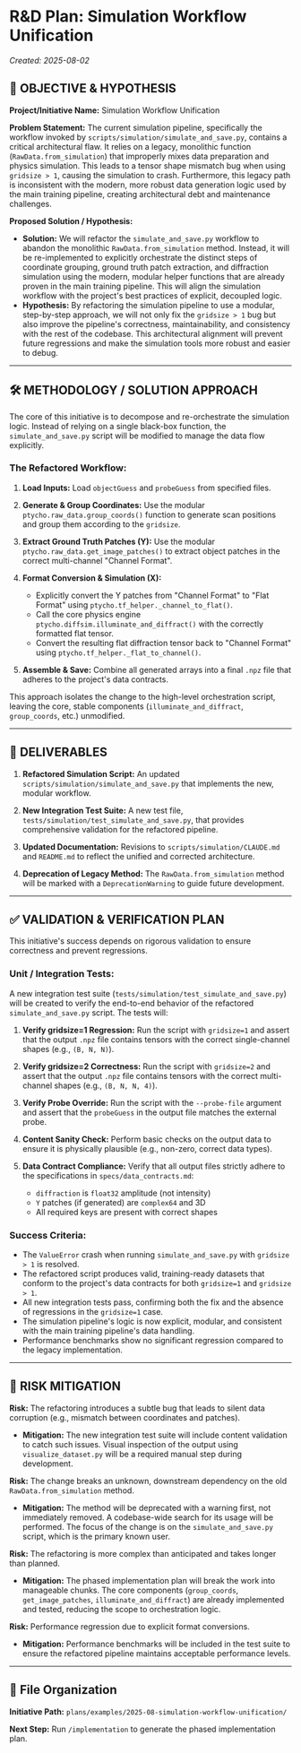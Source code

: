 # R&D Plan: Simulation Workflow Unification

*Created: 2025-08-02*

## 🎯 **OBJECTIVE & HYPOTHESIS**

**Project/Initiative Name:** Simulation Workflow Unification

**Problem Statement:** The current simulation pipeline, specifically the workflow invoked by `scripts/simulation/simulate_and_save.py`, contains a critical architectural flaw. It relies on a legacy, monolithic function (`RawData.from_simulation`) that improperly mixes data preparation and physics simulation. This leads to a tensor shape mismatch bug when using `gridsize > 1`, causing the simulation to crash. Furthermore, this legacy path is inconsistent with the modern, more robust data generation logic used by the main training pipeline, creating architectural debt and maintenance challenges.

**Proposed Solution / Hypothesis:**
- **Solution:** We will refactor the `simulate_and_save.py` workflow to abandon the monolithic `RawData.from_simulation` method. Instead, it will be re-implemented to explicitly orchestrate the distinct steps of coordinate grouping, ground truth patch extraction, and diffraction simulation using the modern, modular helper functions that are already proven in the main training pipeline. This will align the simulation workflow with the project's best practices of explicit, decoupled logic.
- **Hypothesis:** By refactoring the simulation pipeline to use a modular, step-by-step approach, we will not only fix the `gridsize > 1` bug but also improve the pipeline's correctness, maintainability, and consistency with the rest of the codebase. This architectural alignment will prevent future regressions and make the simulation tools more robust and easier to debug.

---

## 🛠️ **METHODOLOGY / SOLUTION APPROACH**

The core of this initiative is to decompose and re-orchestrate the simulation logic. Instead of relying on a single black-box function, the `simulate_and_save.py` script will be modified to manage the data flow explicitly.

### The Refactored Workflow:

1. **Load Inputs:** Load `objectGuess` and `probeGuess` from specified files.

2. **Generate & Group Coordinates:** Use the modular `ptycho.raw_data.group_coords()` function to generate scan positions and group them according to the `gridsize`.

3. **Extract Ground Truth Patches (Y):** Use the modular `ptycho.raw_data.get_image_patches()` to extract object patches in the correct multi-channel "Channel Format".

4. **Format Conversion & Simulation (X):**
   - Explicitly convert the Y patches from "Channel Format" to "Flat Format" using `ptycho.tf_helper._channel_to_flat()`.
   - Call the core physics engine `ptycho.diffsim.illuminate_and_diffract()` with the correctly formatted flat tensor.
   - Convert the resulting flat diffraction tensor back to "Channel Format" using `ptycho.tf_helper._flat_to_channel()`.

5. **Assemble & Save:** Combine all generated arrays into a final `.npz` file that adheres to the project's data contracts.

This approach isolates the change to the high-level orchestration script, leaving the core, stable components (`illuminate_and_diffract`, `group_coords`, etc.) unmodified.

---

## 🎯 **DELIVERABLES**

1. **Refactored Simulation Script:** An updated `scripts/simulation/simulate_and_save.py` that implements the new, modular workflow.

2. **New Integration Test Suite:** A new test file, `tests/simulation/test_simulate_and_save.py`, that provides comprehensive validation for the refactored pipeline.

3. **Updated Documentation:** Revisions to `scripts/simulation/CLAUDE.md` and `README.md` to reflect the unified and corrected architecture.

4. **Deprecation of Legacy Method:** The `RawData.from_simulation` method will be marked with a `DeprecationWarning` to guide future development.

---

## ✅ **VALIDATION & VERIFICATION PLAN**

This initiative's success depends on rigorous validation to ensure correctness and prevent regressions.

### Unit / Integration Tests:

A new integration test suite (`tests/simulation/test_simulate_and_save.py`) will be created to verify the end-to-end behavior of the refactored `simulate_and_save.py` script. The tests will:

1. **Verify gridsize=1 Regression:** Run the script with `gridsize=1` and assert that the output `.npz` file contains tensors with the correct single-channel shapes (e.g., `(B, N, N)`).

2. **Verify gridsize=2 Correctness:** Run the script with `gridsize=2` and assert that the output `.npz` file contains tensors with the correct multi-channel shapes (e.g., `(B, N, N, 4)`).

3. **Verify Probe Override:** Run the script with the `--probe-file` argument and assert that the `probeGuess` in the output file matches the external probe.

4. **Content Sanity Check:** Perform basic checks on the output data to ensure it is physically plausible (e.g., non-zero, correct data types).

5. **Data Contract Compliance:** Verify that all output files strictly adhere to the specifications in `specs/data_contracts.md`:
   - `diffraction` is `float32` amplitude (not intensity)
   - `Y` patches (if generated) are `complex64` and 3D
   - All required keys are present with correct shapes

### Success Criteria:

- The `ValueError` crash when running `simulate_and_save.py` with `gridsize > 1` is resolved.
- The refactored script produces valid, training-ready datasets that conform to the project's data contracts for both `gridsize=1` and `gridsize > 1`.
- All new integration tests pass, confirming both the fix and the absence of regressions in the `gridsize=1` case.
- The simulation pipeline's logic is now explicit, modular, and consistent with the main training pipeline's data handling.
- Performance benchmarks show no significant regression compared to the legacy implementation.

---

## 🚀 **RISK MITIGATION**

**Risk:** The refactoring introduces a subtle bug that leads to silent data corruption (e.g., mismatch between coordinates and patches).
- **Mitigation:** The new integration test suite will include content validation to catch such issues. Visual inspection of the output using `visualize_dataset.py` will be a required manual step during development.

**Risk:** The change breaks an unknown, downstream dependency on the old `RawData.from_simulation` method.
- **Mitigation:** The method will be deprecated with a warning first, not immediately removed. A codebase-wide search for its usage will be performed. The focus of the change is on the `simulate_and_save.py` script, which is the primary known user.

**Risk:** The refactoring is more complex than anticipated and takes longer than planned.
- **Mitigation:** The phased implementation plan will break the work into manageable chunks. The core components (`group_coords`, `get_image_patches`, `illuminate_and_diffract`) are already implemented and tested, reducing the scope to orchestration logic.

**Risk:** Performance regression due to explicit format conversions.
- **Mitigation:** Performance benchmarks will be included in the test suite to ensure the refactored pipeline maintains acceptable performance levels.

---

## 📁 **File Organization**

**Initiative Path:** `plans/examples/2025-08-simulation-workflow-unification/`

**Next Step:** Run `/implementation` to generate the phased implementation plan.